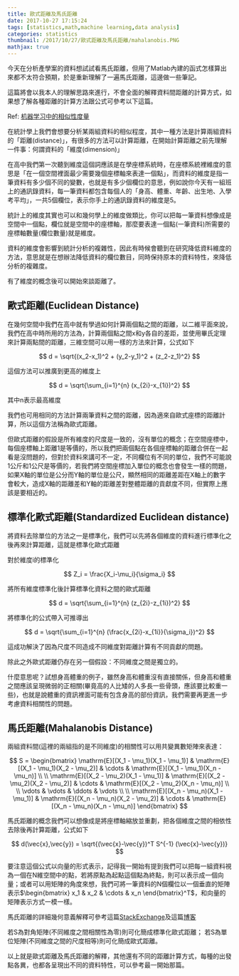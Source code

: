 ```yaml
---
title: 歐式距離及馬氏距離
date: 2017-10-27 17:15:24
tags: [statistics,math,machine learning,data analysis]
categories: statistics
thumbnail: /2017/10/27/歐式距離及馬氏距離/mahalanobis.PNG
mathjax: true
---
```


今天在分析產學案的資料想試試看馬氏距離，但用了Matlab內建的函式怎樣算出來都不太符合預期，於是重新理解了一遍馬氏距離，這邊做一些筆記。

這篇將會以我本人的理解思路來進行，不會全面的解釋資料間距離的計算方式，如果想了解各種距離的計算方法跟公式可參考以下這篇。

Ref: [机器学习中的相似性度量](http://www.cnblogs.com/heaad/archive/2011/03/08/1977733.html)

在統計學上我們會想要分析某兩組資料的相似程度，其中一種方法是計算兩組資料的「距離(distance)」，有很多的方法可以計算距離，在開始計算距離之前先理解一件事：何謂資料的「維度(dimension)」

在高中我們第一次聽到維度這個詞應該是在學座標系統時，在座標系統裡維度的意思是「在一個空間裡面最少需要幾個座標軸來表達一個點」，而資料的維度是指一筆資料有多少個不同的變數，也就是有多少個欄位的意思，例如說你今天有一組班上的通訊錄資料，每一筆資料都包含每個人的「身高、體重、年齡、出生地、入學考平均」，一共5個欄位，表示你手上的通訊錄資料的維度是5。

統計上的維度其實也可以和幾何學上的維度做類比，你可以把每一筆資料想像成是空間中一個點，欄位就是空間中的座標軸，那麼要表達一個點(一筆資料)所需要的座標軸數量(欄位數量)就是維度。

資料的維度會影響到統計分析的複雜性，因此有時候會聽到在研究降低資料維度的方法，意思就是在想辦法降低資料的欄位數目，同時保持原本的資料特性，來降低分析的複雜度。

有了維度的概念後可以開始來談距離了。

## 歐式距離(Euclidean Distance)

在幾何空間中我們在高中就有學過如何計算兩個點之間的距離，以二維平面來說，我們在高中時所用的方法為，計算兩個點之間x和y各自的差距，並使用畢氏定理來計算兩點間的距離，三維空間可以用一樣的方法來計算，公式如下


$$
d = \sqrt{(x_2-x_1)^2 + (y_2-y_1)^2 + (z_2-z_1)^2}
$$


這個方法可以推廣到更高的維度上


$$
d = \sqrt{\sum_{i=1}^{n} (x_{2i}-x_{1i})^2}
$$


其中n表示最高維度

我們也可用相同的方法計算兩筆資料之間的距離，因為適來自歐式座標的距離計算，所以這個方法稱為歐式距離。

但歐式距離的假設是所有維度的尺度是一致的，沒有單位的概念；在空間座標中，每個座標軸上距離1是等價的，所以我們把兩個點在各個座標軸的距離合併在一起看是沒問題的，但對於資料來講可不一定，不同欄位有不同的單位，我們不可能說1公斤和1公尺是等價的，若我們將空間座標加入單位的概念也會發生一樣的問題，如果X軸的單位是公分而Y軸的單位是公尺，顯然相同的距離差距在X軸上的數字會較大，造成X軸的距離差和Y軸的距離差對整體距離的貢獻度不同，但實際上應該是要相近的。

## 標準化歐式距離(Standardized Euclidean distance)

將資料去除單位的方法之一是標準化，我們可以先將各個維度的資料進行標準化之後再來計算距離，這就是標準化歐式距離

對於維度i的標準化


$$
Z_i = \frac{X_i-\mu_i}{\sigma_i}
$$


將所有維度標準化後計算標準化資料之間的歐式距離


$$
d = \sqrt{\sum_{i=1}^{n} (z_{2i}-z_{1i})^2}
$$


將標準化的公式帶入可推導出


$$
d = \sqrt{\sum_{i=1}^{n} (\frac{x_{2i}-x_{1i}}{\sigma_i})^2}
$$


這成功解決了因為尺度不同造成不同維度對距離計算有不同貢獻的問題。

除此之外歐式距離仍存在另一個假設：不同維度之間是獨立的。

什麼意思呢？試想身高體重的例子，雖然身高和體重沒有直接關係，但身高和體重之間應該呈現微弱的正相關(畢竟高的人比矮的人多長一些骨頭，應該要比較重一些)，也就是說體重的資訊裡面可能有包含身高的部份資訊，我們需要再更進一步考慮資料相關性的問題。

## 馬氏距離(Mahalanobis Distance)

兩組資料間(這裡的兩組指的是不同維度)的相關性可以用共變異數矩陣來表達：


$$
S = \begin{bmatrix}
 \mathrm{E}[(X_1 - \mu_1)(X_1 - \mu_1)] & \mathrm{E}[(X_1 - \mu_1)(X_2 - \mu_2)] & \cdots & \mathrm{E}[(X_1 - \mu_1)(X_n - \mu_n)] \\ \\
 \mathrm{E}[(X_2 - \mu_2)(X_1 - \mu_1)] & \mathrm{E}[(X_2 - \mu_2)(X_2 - \mu_2)] & \cdots & \mathrm{E}[(X_2 - \mu_2)(X_n - \mu_n)] \\ \\
 \vdots & \vdots & \ddots & \vdots \\ \\
 \mathrm{E}[(X_n - \mu_n)(X_1 - \mu_1)] & \mathrm{E}[(X_n - \mu_n)(X_2 - \mu_2)] & \cdots & \mathrm{E}[(X_n - \mu_n)(X_n - \mu_n)]
\end{bmatrix}
$$


馬氏距離的概念我們可以想像成是將座標軸縮放並重劃，把各個維度之間的相依性去除後再計算距離，公式如下


$$
d(\vec{x},\vec{y}) = \sqrt{(\vec{x}-\vec{y})^T S^{-1} (\vec{x}-\vec{y})}
$$


要注意這個公式以向量的形式表示，記得我一開始有提到我們可以把每一組資料視為一個在N維空間中的點，若將原點為起點這個點為終點，則可以表示成一個向量；或者可以用矩陣的角度來想，我們可將一筆資料的N個欄位以一個垂直的矩陣表示$\begin{bmatrix} x_1 & x_2 & \cdots & x_n \end{bmatrix}^T$，和向量的矩陣表示方式一模一樣。

馬氏距離的詳細幾何意義解釋可參考這篇[StackExchange](https://stats.stackexchange.com/questions/62092/bottom-to-top-explanation-of-the-mahalanobis-distance)及這篇[博客](http://blog.csdn.net/u010167269/article/details/51627338)

若S為對角矩陣(不同維度之間相關性為零)則可化簡成標準化歐式距離；
若S為單位矩陣(不同維度之間的尺度相等)則可化簡成歐式距離。

以上就是歐式距離及馬氏距離的解釋，其他還有不同的距離計算方式，每種的出發點各異，也都各呈現出不同的資料特性，可以參考最一開始那篇。
